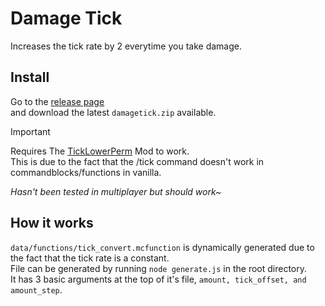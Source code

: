 
# Damage Tick

Increases the tick rate by 2 everytime you take damage.  

## Install
Go to the [release page](https://github.com/VilleOlof/damagetick/releases)  
and download the latest `damagetick.zip` available.  

> [!IMPORTANT]  
> Requires The [TickLowerPerm](https://modrinth.com/mod/ticklowerperm) Mod to work.  
> This is due to the fact that the /tick command doesn't work in commandblocks/functions in vanilla.

*Hasn't been tested in multiplayer but should work~*

## How it works

`data/functions/tick_convert.mcfunction` is dynamically generated due to the fact that the tick rate is a constant.  
File can be generated by running `node generate.js` in the root directory.  
It has 3 basic arguments at the top of it's file, `amount, tick_offset, and amount_step`.    



  